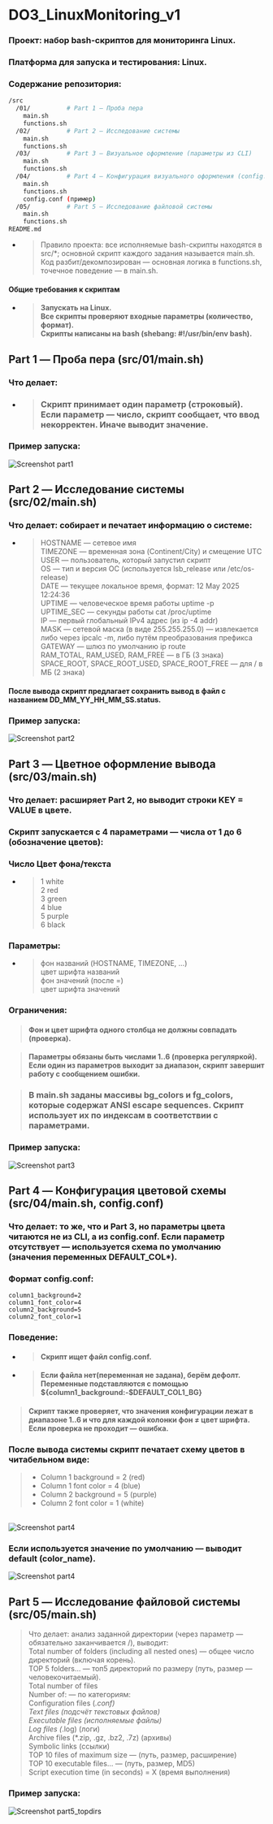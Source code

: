 # DO3_LinuxMonitoring_v1
### Проект: набор bash-скриптов для мониторинга Linux.
### Платформа для запуска и тестирования: Linux.

### Содержание репозитория:
```bash
/src
  /01/          # Part 1 — Проба пера
    main.sh
    functions.sh
  /02/          # Part 2 — Исследование системы
    main.sh
    functions.sh
  /03/          # Part 3 — Визуальное оформление (параметры из CLI)
    main.sh
    functions.sh
  /04/          # Part 4 — Конфигурация визуального оформления (config.conf)
    main.sh
    functions.sh
    config.conf (пример)
  /05/          # Part 5 — Исследование файловой системы
    main.sh
    functions.sh
README.md
```
- > Правило проекта: все исполняемые bash-скрипты находятся в src/*; основной скрипт каждого задания называется main.sh. Код разбит/декомпозирован — основная логика в functions.sh, точечное поведение — в main.sh.

#### Общие требования к скриптам

- > #### Запускать на Linux.<br> Все скрипты проверяют входные параметры (количество, формат).<br> Скрипты написаны на bash (shebang: #!/usr/bin/env bash).


## Part 1 — Проба пера (src/01/main.sh)

### Что делает:
- > ### Скрипт принимает один параметр (строковый). Если параметр — число, скрипт сообщает, что ввод некорректен. Иначе выводит значение.

### Пример запуска:
![Screenshot part1](./materials/screenshots/Task_1.png)



## Part 2 — Исследование системы (src/02/main.sh)

### Что делает: собирает и печатает информацию о системе:

- > HOSTNAME — сетевое имя
<br>TIMEZONE — временная зона (Continent/City) и смещение UTC
<br> USER — пользователь, который запустил скрипт
<br> OS — тип и версия ОС (используется lsb_release или /etc/os-release)
<br> DATE — текущее локальное время, формат: 12 May 2025 12:24:36
<br> UPTIME — человеческое время работы uptime -p
<br> UPTIME_SEC — секунды работы cat /proc/uptime
<br> IP — первый глобальный IPv4 адрес (из ip -4 addr)
<br> MASK — сетевой маскa (в виде 255.255.255.0) — извлекается либо через ipcalc -m, либо путём преобразования префикса
<br> GATEWAY — шлюз по умолчанию ip route
<br> RAM_TOTAL, RAM_USED, RAM_FREE — в ГБ (3 знака)
<br> SPACE_ROOT, SPACE_ROOT_USED, SPACE_ROOT_FREE — для / в МБ (2 знака)

#### После вывода скрипт предлагает сохранить вывод в файл с названием DD_MM_YY_HH_MM_SS.status.

### Пример запуска:
![Screenshot part2](./materials/screenshots/Task_2.png)

## Part 3 — Цветное оформление вывода (src/03/main.sh)

### Что делает: расширяет Part 2, но выводит строки KEY = VALUE в цвете.
### Скрипт запускается с 4 параметрами — числа от 1 до 6 (обозначение цветов):

### Число	Цвет фона/текста
- > 1	white
<br> 2	red
<br> 3	green
<br> 4	blue
<br> 5	purple
<br> 6	black

### Параметры:
- > фон названий (HOSTNAME, TIMEZONE, ...)
<br> цвет шрифта названий
<br> фон значений (после =)
<br> цвет шрифта значений

### Ограничения:

> #### Фон и цвет шрифта одного столбца не должны совпадать (проверка).

> #### Параметры обязаны быть числами 1..6 (проверка регуляркой). Если один из параметров выходит за диапазон, скрипт завершит работу с сообщением ошибки.

> ### В main.sh заданы массивы bg_colors и fg_colors, которые содержат ANSI escape sequences. Скрипт использует их по индексам в соответствии с параметрами.

### Пример запуска:
![Screenshot part3](./materials/screenshots/Task_3.png)

## Part 4 — Конфигурация цветовой схемы (src/04/main.sh, config.conf)

### Что делает: то же, что и Part 3, но параметры цвета читаются не из CLI, а из config.conf. Если параметр отсутствует — используется схема по умолчанию (значения переменных DEFAULT_COL*).

### Формат config.conf:
``` text
column1_background=2
column1_font_color=4
column2_background=5
column2_font_color=1
```

### Поведение:

- > #### Скрипт ищет файл config.conf.

- > #### Если файла нет(переменная не задана), берём дефолт. Переменные подставляются с помощью ${column1_background:-$DEFAULT_COL1_BG} 

> #### Скрипт также проверяет, что значения конфигурации лежат в диапазоне 1..6 и что для каждой колонки фон ≠ цвет шрифта. Если проверка не проходит — ошибка.

### После вывода системы скрипт печатает схему цветов в читабельном виде:

> - Column 1 background = 2 (red)
> - Column 1 font color = 4 (blue)
> - Column 2 background = 5 (purple)
> - Column 2 font color = 1 (white)

<br>![Screenshot part4](./materials/screenshots/Task_4.png)



### Если используется значение по умолчанию — выводит default (color_name).

![Screenshot part4](./materials/screenshots/Task_4-2.png)

## Part 5 — Исследование файловой системы (src/05/main.sh)

> Что делает: анализ заданной директории (через параметр — обязательно заканчивается /), выводит:
<br>Total number of folders (including all nested ones) — общее число директорий (включая корень).
<br>TOP 5 folders... — топ5 директорий по размеру (путь, размер — человекочитаемый).
<br>Total number of files
<br>Number of: — по категориям:
<br>Configuration files (*.conf)
<br>Text files (подсчёт текстовых файлов)
<br>Executable files (исполняемые файлы)
<br>Log files (*.log) (логи)
<br>Archive files (*.zip, .gz, .bz2, .7z) (архивы)
<br>Symbolic links (ссылки)
<br>TOP 10 files of maximum size — (путь, размер, расширение)
<br>TOP 10 executable files... — (путь, размер, MD5)
<br>Script execution time (in seconds) = X (время выполнения)

### Пример запуска:
![Screenshot part5_topdirs](./materials/screenshots/Task_5.png)

